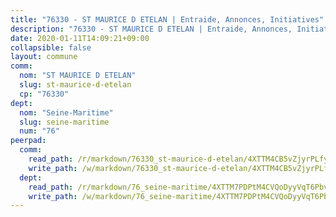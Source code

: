 ```yaml
---
title: "76330 - ST MAURICE D ETELAN | Entraide, Annonces, Initiatives"
description: "76330 - ST MAURICE D ETELAN | Entraide, Annonces, Initiatives"
date: 2020-01-11T14:09:21+09:00
collapsible: false
layout: commune
comm:
  nom: "ST MAURICE D ETELAN"
  slug: st-maurice-d-etelan
  cp: "76330"
dept:
  nom: "Seine-Maritime"
  slug: seine-maritime
  num: "76"
peerpad:
  comm:
    read_path: /r/markdown/76330_st-maurice-d-etelan/4XTTM4CB5vZjyrPLfyJhasvwUqvaCLxGaRzq88dBQ787jd3JP
    write_path: /w/markdown/76330_st-maurice-d-etelan/4XTTM4CB5vZjyrPLfyJhasvwUqvaCLxGaRzq88dBQ787jd3JP-K3TgUbkHSvjqXXEPbBp7Pjam3tsxA15CxhMnKuvznCJp8K9ovmfpgZEdbG2FpbNhTUEzKZB3g1MKAvAB7bcLiGo7z5PTGf4PzymbgKsRQ3bJUnLkxWZVtnsZDNpbSGW9nYXKqLCo
  dept:
    read_path: /r/markdown/76_seine-maritime/4XTTM7PDPtM4CVQoDyyVqT6Pbvj1SVtndpXJdTDsc7xwdMTdt
    write_path: /w/markdown/76_seine-maritime/4XTTM7PDPtM4CVQoDyyVqT6Pbvj1SVtndpXJdTDsc7xwdMTdt-K3TgUmo7Qwp8ZQz8qKFjC8WCY27ypEpX2c8BXeSV9rrPY1zRZn2SrYwkBXF8VnHkcepiXsccFfKHYuT2JNgSMXxLRaUGRu6o5B3BB15nZxEho97cTz3yC4eRTX4hZM1hcyAZrn8r
---
```


